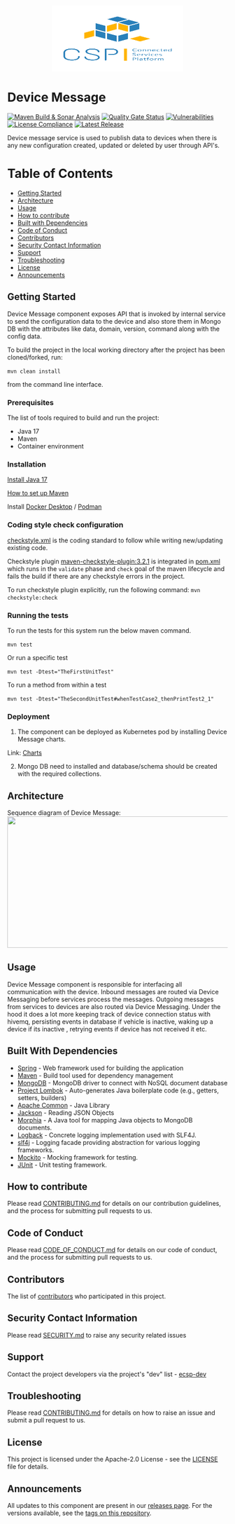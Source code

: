 <div align="center">
  <img src="./images/logo.png" width="300" height="150"/>
</div>

# Device Message

[![Maven Build & Sonar Analysis](https://github.com/eclipse-ecsp/device-message/actions/workflows/maven-build.yml/badge.svg)](https://github.com/eclipse-ecsp/device-message/actions/workflows/maven-build.yml)
[![Quality Gate Status](https://sonarcloud.io/api/project_badges/measure?project=eclipse-ecsp_device-message&metric=alert_status)](https://sonarcloud.io/summary/new_code?id=eclipse-ecsp_device-message)
[![Vulnerabilities](https://sonarcloud.io/api/project_badges/measure?project=eclipse-ecsp_device-message&metric=vulnerabilities)](https://sonarcloud.io/summary/new_code?id=eclipse-ecsp_device-message)
[![License Compliance](https://github.com/eclipse-ecsp/device-message/actions/workflows/licence-compliance.yaml/badge.svg)](https://github.com/eclipse-ecsp/device-message/actions/workflows/licence-compliance.yaml)
[![Latest Release](https://img.shields.io/github/v/release/eclipse-ecsp/device-message?sort=semver)](https://github.com/eclipse-ecsp/device-message/releases)

Device message service is used to publish data to devices when there is any new configuration created, updated or deleted by user through API's.

# Table of Contents
* [Getting Started](#getting-started)
* [Architecture](#architecture)
* [Usage](#usage)
* [How to contribute](#how-to-contribute)
* [Built with Dependencies](#built-with-dependencies)
* [Code of Conduct](#code-of-conduct)
* [Contributors](#contributors)
* [Security Contact Information](#security-contact-information)
* [Support](#support)
* [Troubleshooting](#troubleshooting)
* [License](#license)
* [Announcements](#announcements)

## Getting Started

Device Message component exposes API that is invoked by internal service to send the configuration data to the device and also store them in Mongo DB with the attributes like data, domain, version, command along with the config data.

To build the project in the local working directory after the project has been cloned/forked, run:

```mvn clean install```

from the command line interface.

### Prerequisites

The list of tools required to build and run the project:
   - Java 17
   - Maven
   - Container environment

### Installation

[Install Java 17](https://www.azul.com/downloads/?version=java-17-lts&package=jdk#zulu)

[How to set up Maven](https://maven.apache.org/install.html)

Install [Docker Desktop](https://www.docker.com/products/docker-desktop/) / [Podman](https://podman.io/)

### Coding style check configuration

[checkstyle.xml](./checkstyle.xml) is the coding standard to follow while writing new/updating existing
code.

Checkstyle plugin [maven-checkstyle-plugin:3.2.1](https://maven.apache.org/plugins/maven-checkstyle-plugin/) is
integrated in [pom.xml](./pom.xml) which runs in the `validate` phase and `check` goal of the maven lifecycle and fails
the build if there are any checkstyle errors in the project.

To run checkstyle plugin explicitly, run the following command:
```mvn checkstyle:check```

### Running the tests

To run the tests for this system run the below maven command.

```mvn test```

Or run a specific test

```mvn test -Dtest="TheFirstUnitTest"```

To run a method from within a test

```mvn test -Dtest="TheSecondUnitTest#whenTestCase2_thenPrintTest2_1"```

### Deployment

1. The component can be deployed as Kubernetes pod by installing Device Message charts.

Link:
[Charts](../../../ecsp-helm-charts/tree/main/device-message)

2. Mongo DB need to installed and database/schema should be created with the required collections.

## Architecture

Sequence diagram of Device Message:
[<img src="./images/device-shadow-flow.svg" width="800" height="300"/>](device-shadow-flow.svg)

## Usage

Device Message component is responsible for interfacing all communication with the device. Inbound messages are routed via Device Messaging before services process the messages. Outgoing messages from services to devices are also routed via Device Messaging. Under the hood it does a lot more keeping track of device connection status with hivemq, persisting events in database if vehicle is inactive, waking up a device if its inactive , retrying events if device has not received it etc.

## Built With Dependencies

* [Spring](https://spring.io/projects/spring-framework) - Web framework used for building the application
* [Maven](https://maven.apache.org/) - Build tool used for dependency management
* [MongoDB](https://www.mongodb.com/) - MongoDB driver to connect with NoSQL document database
* [Project Lombok](https://projectlombok.org/) - Auto-generates Java boilerplate code (e.g., getters, setters, builders)
* [Apache Common](https://commons.apache.org/proper/commons-lang/) - Java Library
* [Jackson](https://github.com/FasterXML) - Reading JSON Objects
* [Morphia](https://morphia.dev/landing/index.html) - A Java tool for mapping Java objects to MongoDB documents.
* [Logback](https://logback.qos.ch/) - Concrete logging implementation used with SLF4J.
* [slf4j](https://www.slf4j.org/) - Logging facade providing abstraction for various logging frameworks.
* [Mockito](https://site.mockito.org/) - Mocking framework for testing.
* [JUnit](https://junit.org/) - Unit testing framework.

## How to contribute

Please read [CONTRIBUTING.md](./CONTRIBUTING.md) for details on our contribution guidelines, and the process for submitting pull requests to us.

## Code of Conduct

Please read [CODE_OF_CONDUCT.md](./CODE_OF_CONDUCT.md) for details on our code of conduct, and the process for submitting pull requests to us.

## Contributors

The list of [contributors](../../graphs/contributors) who participated in this project.

## Security Contact Information

Please read [SECURITY.md](./SECURITY.md) to raise any security related issues

## Support

Contact the project developers via the project's "dev" list - [ecsp-dev](https://accounts.eclipse.org/mailing-list/)

## Troubleshooting

Please read [CONTRIBUTING.md](./CONTRIBUTING.md) for details on how to raise an issue and submit a pull request to us.

## License

This project is licensed under the Apache-2.0 License - see the [LICENSE](./LICENSE) file for details.

## Announcements

All updates to this component are present in our [releases page](../../releases).
For the versions available, see the [tags on this repository](../../tags).